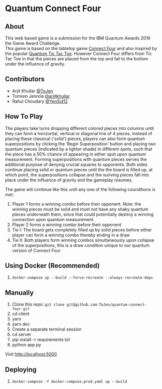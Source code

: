 # Quantum Connect Four

## About

This web based game is a submission for the IBM Quantum Awards 2019  the Game Award Challenge.
<br/>
This game is based on the tabletop game [Connect Four](https://en.wikipedia.org/wiki/Connect_Four) and also inspired by the popular [Quantum Tic Tac Toe](http://quantumtictactoe.com). However Connect Four differs from Tic Tac Toe in that the pieces are placed from the top and fall to the bottom under the influence of gravity.

## Contributors
- Arjit Khullar [@ToJen](https://github.com/ToJen)
- Tomisin Jenrola [@arjitkhullar](https://github.com/arjitkhullar)
- Rahul Choudary [@YenSid12](https://github.com/YenSid12)


## How To Play
The players take turns dropping different colored pieces into columns until they can form a horizontal, vertical or diagonal line of 4 pieces. Instead of placing these classical ('solid') pieces, players can also form quantum superpositions by clicking the 'Begin Superposition' button and placing two quantum pieces (indicated by a lighter shade) in different spots, such that the piece has a 50% chance of appearing in either spot upon quantum measurement. Forming superpositions with quantum pieces serves the additional purpose of denying crucial squares to opponents. Both sides continue placing solid or quantum pieces until the the board is filled up, at which point, the superpositions collapse and the suriving pieces fall into place under the influence of gravity and the gameplay resumes. 

The game will continue like this until any one of the following counditions is met:
1. Player 1 forms a winning combo before their opponent. Note: the winning pieces must be solid and must not have any shaky quantum pieces underneath them, since that could potentially destroy a winning connection upon quantum measurement.
2. Player 2 forms a winning combo before their opponent
3. Tie I: The board gets completely filled up by solid pieces before either player can form a winning combo thereby ending in a draw
4. Tie II: Both players form winning combos simultaneously upon collapse of the superpositions, this is a draw condition unique to our quantum version of Connect Four

## Using Docker (Recommended)

1. `docker-compose up --build --force-recreate --always-recreate-deps`

## Manually

1. Clone this repo: `git clone git@github.com:ToJen/quantum-connect-four.git`
2. cd client
3. yarn
4. yarn dev
5. Create a separate terminal session
6. cd server
7. pip install -r requirements.txt
8. python app.py

Visit <http://localhost:5000>

## Deploying

1. `docker-compose -f docker-compose.prod.yaml up --build`
